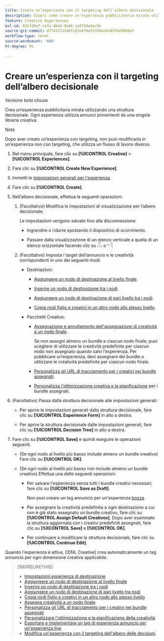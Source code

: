 ```yaml
---
title: Creare un’esperienza con il targeting dell’albero decisionale
description: Scopri come creare un’esperienza pubblicitaria mirata utilizzando una struttura decisionale.
feature: Creative Experiences
exl-id: 825fd9af-ca7a-4b44-8e4b-1a6f34edac9e
source-git-commit: d774117a1dbfc83e6f0e51350a54e0376d360daf
workflow-type: tm+mt
source-wordcount: '489'
ht-degree: 0%

---
```


# Creare un’esperienza con il targeting dell’albero decisionale

*Versione beta chiusa*

Crea un’esperienza pubblicitaria mirata utilizzando una struttura decisionale. Ogni esperienza utilizza annunci provenienti da una singola libreria creativa.

>[!NOTE]
>
> Dopo aver creato un’esperienza con targeting, non puoi modificarla in un’esperienza non con targeting, che utilizza un flusso di lavoro diverso.

1. Nel menu principale, fare clic su **[!UICONTROL Creative]** > **[!UICONTROL Experiences]**.

1. Fare clic su **[!UICONTROL Create New Experience]**.

1. Immetti le [impostazioni generali per l&#39;esperienza](experience-settings-targeting.md).

1. Fare clic su **[!UICONTROL Create]**.

1. Nell’albero decisionale, effettua le seguenti operazioni:

   1. (Facoltativo) Modifica le impostazioni di visualizzazione per l’albero decisionale.

      Le impostazioni vengono salvate fino alla disconnessione.

      * Ingrandire o ridurre spostando il dispositivo di scorrimento.

      * Passare dalla visualizzazione di un elenco verticale a quella di un elenco orizzontale facendo clic su ![Visualizza come struttura verticale](/help/creative/assets/tree-vertical.png "Visualizza come struttura verticale") o ![Visualizza come albero orizzontale](/help/creative/assets/tree-horizontal.png "Visualizza come albero orizzontale").

   1. (Facoltativo) Imposta i target dell’annuncio e le creatività corrispondenti in uno dei seguenti modi:

      * Destinazioni:

         * [Aggiungere un nodo di destinazione al livello finale](experience-target-node-add-final.md).

         * [Inserire un nodo di destinazione tra i nodi](experience-target-node-add-inner.md).

         * [Aggiungere un nodo di destinazione di pari livello tra i nodi](experience-target-node-add-sibling.md).

         * [Copia nodi figlio e creativi in un altro nodo allo stesso livello](experience-target-node-copy.md).

      * Pacchetti Creative:

         * [Assegnazione e annullamento dell&#39;assegnazione di creatività a un nodo finale](experience-assign-creative-bundles.md).

           Se non assegni almeno un bundle a ciascun nodo finale, puoi scegliere di utilizzare le creatività predefinite per ciascun nodo non assegnato quando salvi l’esperienza. Per pubblicare un’esperienza, devi assegnare dei bundle o utilizzare le creatività predefinite per ciascun nodo finale.

         * [Personalizza gli URL di tracciamento per i creativi nei bundle assegnati](experience-tracking-urls-targeting.md).

         * [Personalizza l&#39;ottimizzazione creativa e la pianificazione](experience-optimization-scheduling-targeting.md) per i bundle assegnati.

1. (Facoltativo) Passa dalla struttura decisionale alle impostazioni generali:

   * Per aprire le impostazioni generali dalla struttura decisionale, fare clic su **[!UICONTROL Experience Form]** in alto a destra.

   * Per aprire la struttura decisionale dalle impostazioni generali, fare clic su **[!UICONTROL Decision Tree]** in alto a destra.

1. Fare clic su **[!UICONTROL Save]** e quindi eseguire le operazioni seguenti.

   * (Se ogni nodo al livello più basso include almeno un bundle creativo) Fare clic su **[!UICONTROL OK]**.

   * (Se ogni nodo al livello più basso non include almeno un bundle creativo) Effettua una delle seguenti operazioni:

      * Per salvare l&#39;esperienza senza tutti i bundle creativi necessari, fare clic su **[!UICONTROL Save as Draft]**.

        Non puoi creare un tag annuncio per un&#39;esperienza [bozza](experience-about.md#experience-statuses).

      * Per assegnare la creatività predefinita a ogni destinazione a cui non è già stato assegnato un bundle creativo, fare clic su **[!UICONTROL Assign Default Creatives]**. Dopo aver esaminato la struttura aggiornata con i creativi predefiniti assegnati, fare clic su **[!UICONTROL Save]** e **[!UICONTROL OK]**.

      * Per continuare a modificare la struttura decisionale, fare clic su **[!UICONTROL Continue Edit]**.

Quando l&#39;esperienza è attiva, [!DNL Creative] crea automaticamente un tag annuncio per ogni dimensione creativa applicabile.

>[!MORELIKETHIS]
>
>* [Impostazioni esperienza di destinazione](experience-settings-targeting.md)
>* [Aggiungere un nodo di destinazione al livello finale](experience-target-node-add-final.md)
>* [Inserire un nodo di destinazione tra i nodi](experience-target-node-add-inner.md)
>* [Aggiungere un nodo di destinazione di pari livello tra nodi](experience-target-node-add-sibling.md)
>* [Copia nodi figlio e creativi in un altro nodo allo stesso livello](experience-target-node-copy.md)
>* [Assegna creatività a un nodo finale](experience-assign-creative-bundles.md)
>* [Personalizza gli URL di tracciamento per i creativi nei bundle assegnati](experience-tracking-urls-targeting.md)
>* [Personalizzare l&#39;ottimizzazione e la pianificazione della creatività](experience-optimization-scheduling-targeting.md)
>* [Esportare e implementare un tag di esperienza annuncio per un&#39;esperienza live](/help/creative/experiences/experience-tag-export.md)
>* [Modifica un&#39;esperienza con il targeting dell&#39;albero delle decisioni](experience-edit-targeting.md)
